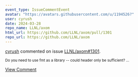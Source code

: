 ```yaml
---
event_type: IssueCommentEvent
avatar: "https://avatars.githubusercontent.com/u/1194526?"
user: cyrush
date: 2024-03-28
repo_name: LLNL/axom
html_url: https://github.com/LLNL/axom/pull/1301
repo_url: https://github.com/LLNL/axom
---
```


<a href='https://github.com/cyrush' target='_blank'>cyrush</a> commented on issue <a href='https://github.com/LLNL/axom/pull/1301' target='_blank'>LLNL/axom#1301</a>.

<small>Do you need to use fmt as a library -- could header only be sufficient? ...</small>

<a href='https://github.com/LLNL/axom/pull/1301' target='_blank'>View Comment</a>